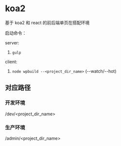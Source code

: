 # koa2

基于 koa2 和 react 的前后端单页在搭配环境

启动命令：

server: 

1. `gulp`

client: 

1. `node wpbuild --<project_dir_name>` (--watch/--hot)

## 对应路径

### 开发环境

/dev/<project_dir_name>

### 生产环境

/admin/<project_dir_name>
